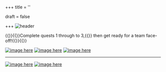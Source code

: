 +++
title = ''

draft = false

+++
![header](../images/odyssey.png#center)

{{<div-center>}}{{<h3-start>}}Complete quests 1 through to 3,{{<break-start>}} then get ready for a team face-off!{{<h3-end>}}{{<div-end>}}

[![image here](../images/odyssey-1.png#center)](../odyssey-1)
[![image here](../images/odyssey-2.png#center)](../odyssey-2)
[![image here](../images/odyssey-3.png#center)](../odyssey-3)
___
[![image here](../images/odyssey-4.png#center)](../odyssey-4)
[![image here](../images/odyssey-5.png#center)](../odyssey-5)